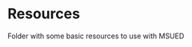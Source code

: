 <!-- 

	Bruno Mondelo Giaramita                                    
	mondelob14@gmail.com                                       
	isx48185462                                                
	Escola del Treball de Barcelona 2017-04-28
	
                                                -->
                                                
# Resources

Folder with some basic resources to use with MSUED
